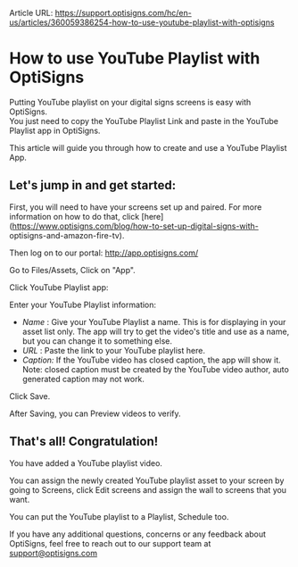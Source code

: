 Article URL: https://support.optisigns.com/hc/en-us/articles/360059386254-how-to-use-youtube-playlist-with-optisigns

# How to use YouTube Playlist with OptiSigns

Putting YouTube playlist on your digital signs screens is easy with OptiSigns.  
You just need to copy the YouTube Playlist Link and paste in the YouTube
Playlist app in OptiSigns.

This article will guide you through how to create and use a YouTube Playlist
App.

## **Let's jump in and get started:**

First, you will need to have your screens set up and paired. For more
information on how to do that, click
[here](https://www.optisigns.com/blog/how-to-set-up-digital-signs-with-
optisigns-and-amazon-fire-tv).

Then log on to our portal: <http://app.optisigns.com/>

Go to Files/Assets, Click on "App".

Click YouTube Playlist app:

Enter your YouTube Playlist information:

  * _Name_ : Give your YouTube Playlist a name. This is for displaying in your asset list only. The app will try to get the video's title and use as a name, but you can change it to something else.
  * _URL_ : Paste the link to your YouTube playlist here.
  * _Caption:_ If the YouTube video has closed caption, the app will show it. Note: closed caption must be created by the YouTube video author, auto generated caption may not work.

Click Save.

After Saving, you can Preview videos to verify.

## **That's all! Congratulation!**

You have added a YouTube playlist video.

You can assign the newly created YouTube playlist asset to your screen by
going to Screens, click Edit screens and assign the wall to screens that you
want.

You can put the YouTube playlist to a Playlist, Schedule too.

If you have any additional questions, concerns or any feedback about
OptiSigns, feel free to reach out to our support team at
[support@optisigns.com](mailto:support@optisigns.com)

